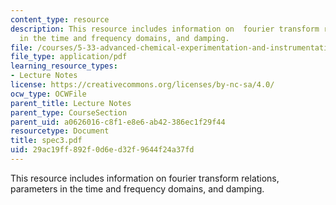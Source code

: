 ```yaml
---
content_type: resource
description: This resource includes information on  fourier transform relations, parameters
  in the time and frequency domains, and damping.
file: /courses/5-33-advanced-chemical-experimentation-and-instrumentation-fall-2007/29ac19ff892f0d6ed32f9644f24a37fd_spec3.pdf
file_type: application/pdf
learning_resource_types:
- Lecture Notes
license: https://creativecommons.org/licenses/by-nc-sa/4.0/
ocw_type: OCWFile
parent_title: Lecture Notes
parent_type: CourseSection
parent_uid: a0626016-c8f1-e8e6-ab42-386ec1f29f44
resourcetype: Document
title: spec3.pdf
uid: 29ac19ff-892f-0d6e-d32f-9644f24a37fd
---
```

This resource includes information on  fourier transform relations, parameters in the time and frequency domains, and damping.